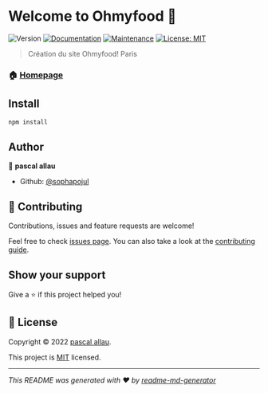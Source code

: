 # Welcome to Ohmyfood 👋

![Version](https://img.shields.io/badge/version-1.0.0-blue.svg?cacheSeconds=2592000)
[![Documentation](https://img.shields.io/badge/documentation-yes-brightgreen.svg)](https://github.com/sophapojul/p3#readme)
[![Maintenance](https://img.shields.io/badge/Maintained%3F-yes-green.svg)](https://github.com/sophapojul/p3/graphs/commit-activity)
[![License: MIT](https://img.shields.io/github/license/sophapojul/Ohmyfood)](https://github.com/sophapojul/p3/blob/master/LICENSE)

> Création du site Ohmyfood! Paris

### 🏠 [Homepage](https://github.com/sophapojul/p3#readme)

## Install

```sh
npm install
```

## Author

👤 **pascal allau**

- Github: [@sophapojul](https://github.com/sophapojul)

## 🤝 Contributing

Contributions, issues and feature requests are welcome!

Feel free to check [issues page](https://github.com/sophapojul/p3/issues). You can also take a look at the [contributing guide](https://github.com/sophapojul/p3/blob/master/CONTRIBUTING.md).

## Show your support

Give a ⭐️ if this project helped you!

## 📝 License

Copyright © 2022 [pascal allau](https://github.com/sophapojul).

This project is [MIT](https://github.com/sophapojul/p3/blob/master/LICENSE) licensed.

---

_This README was generated with ❤️ by [readme-md-generator](https://github.com/kefranabg/readme-md-generator)_
